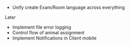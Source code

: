 * Unify create Exam/Room language across everything

Later
* Implement file error logging
* Control flow of animal assignment
* Implement Notifications in Client mobile